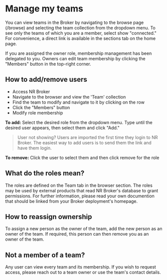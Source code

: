 # Manage my teams

You can view teams in the Broker by navigating to the browse page (/browse) and selecting the team collection from the dropdown menu. To see only the teams of which you are a member, select  show "connected." For convenience, a direct link is available in the sections tab on the home page.

If you are assigned the owner role, membership management has been delegated to you. Owners can edit team membership by clicking the "Members" button in the top-right corner.

## How to add/remove users

* Access NR Broker
* Navigate to the browser and view the 'Team' collection
* Find the team to modify and navigate to it by clicking on the row
* Click the "Members" button
* Modify role membership

**To add:** Select the desired role from the dropdown menu. Type until the desired user appears, then select them and click "Add."

> User not showing? Users are imported the first time they login to NR Broker. The easiest way to add users is to send them the link and have them login.

**To remove:** Click the user to select them and then click remove for the role

## What do the roles mean?

The roles are defined on the Team tab in the browser section. The roles may be used by external products that read NR Broker's database to grant permissions. For further information, please read your own documention that should be linked from your Broker deployment's homepage.

## How to reassign ownership

To assign a new person as the owner of the team, add the new person as an owner of the team. If required, this person can then remove you as an owner of the team.

## Not a member of a team?

Any user can view every team and its membership. If you wish to request access, please reach out to a team owner or use the team's contact details.

